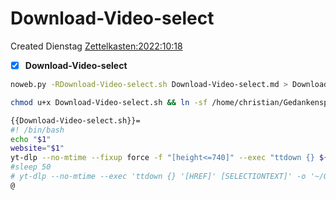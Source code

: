 # Download-Video-select
Created Dienstag [Zettelkasten:2022:10:18]()
- [X] **Download-Video-select**



```bash
noweb.py -RDownload-Video-select.sh Download-Video-select.md > Download-Video-select.sh && echo 'fertig'
```

```bash
chmod u+x Download-Video-select.sh && ln -sf /home/christian/Gedankenspeicher/KanDo/GedankenspeicherCoding/Download-Video-select.sh ~/.local/bin/Download-Video-select.sh && echo 'fertig'
```

```bash
{{Download-Video-select.sh}}=
#! /bin/bash
echo "$1"
website="$1"
yt-dlp --no-mtime --fixup force -f "[height<=740]" --exec "ttdown {} ${website} && sleep 5" -o '~/Gedankenspeicherwiki/Archiv-Verschiebung/%(title)s.%(ext)s' -i "${website}"
#sleep 50
# yt-dlp --no-mtime --exec 'ttdown {} '[HREF]' [SELECTIONTEXT]' -o '~/Gedankenspeicher/Arbeitsflaeche/Archiv-Verschiebung/%(title)s.%(ext)s' "[HREF]"
@
```

